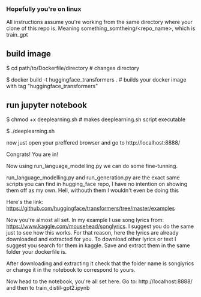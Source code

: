 ### Hopefully you're on linux

All instructions assume you're working from the same directory where your clone of this repo is. Meaning something_somtheing/<repo_name>, which is train_gpt

## build image

$ cd path/to/Dockerfile/directory  # changes directory

$ docker build -t huggingface_transformers .  # builds your docker image with tag "huggingface_transformers"

## run jupyter notebook

$ chmod +x deeplearning.sh  # makes deeplearning.sh script executable

$ ./deeplearning.sh

now just open your preffered browser and go to http://localhost:8888/

Congrats! You are in!

Now using run_language_modelling.py we can do some fine-tunning. 

run_language_modelling.py and run_generation.py are the exact same scripts you can find in hugging_face repo, I have no intention on showing them off as my own. Hell, withouth them I wouldn't even be doing this

Here's the link: 
https://github.com/huggingface/transformers/tree/master/examples

Now you're almost all set. In my example I use song lyrics from: https://www.kaggle.com/mousehead/songlyrics. I suggest you do the same just to see how this works. For that reason, here the lyrics are already downloaded and extracted for you. To download other lyrics or text I suggest you search for them in kaggle. Save and extract them in the same folder your dockerfile is. 

After downloading and extracting it check that the folder name is songlyrics or change it in the notebook to correspond to yours.

Now head to the notebook, you're all set here. Go to: http://localhost:8888/ and then to train_distil-gpt2.ipynb
